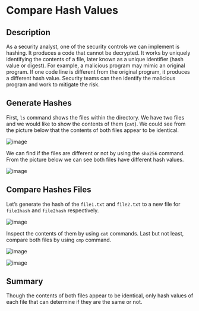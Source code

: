 # Compare Hash Values

## Description
As a security analyst, one of the security controls we can implement is hashing. It produces a code that cannot be decrypted. It works by uniquely identifying the contents of a file, later
known as a unique identifier (hash value or digest). For example, a malicious program may mimic an original program. If one code line is different from the original program, it produces a different hash value. Security teams can then identify the malicious program and work to mitigate the risk.

## Generate Hashes
First, `ls` command shows the files within the directory. We have two files and we would like to show the contents of them (`cat`). We could see from the picture below that the contents of both files appear to be identical.

![image](https://github.com/user-attachments/assets/0f01fe40-c701-4d4e-abaa-23f13d160b80)

We can find if the files are different or not by using the `sha256` command. From the picture below we can see both files have different hash values.

![image](https://github.com/user-attachments/assets/a47c7001-11b4-4f4a-8588-0b4f4b2dff0a)

## Compare Hashes Files
Let’s generate the hash of the `file1.txt` and `file2.txt` to a new file for `file1hash` and `file2hash` respectively.  

![image](https://github.com/user-attachments/assets/1aff336b-0c97-4d8e-8652-cf6b32f660e2)

Inspect the contents of them by using `cat` commands. Last but not least, compare both files by using `cmp` command.

![image](https://github.com/user-attachments/assets/452b8cdf-2576-4b86-b7d5-1626bf206b6d)

![image](https://github.com/user-attachments/assets/f96c5649-0166-4064-8cad-741ea1729633)

## Summary
Though the contents of both files appear to be identical, only hash values of each file that can determine if they are the same or not.
